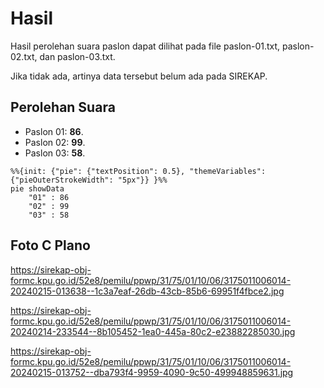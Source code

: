# Hasil

Hasil perolehan suara paslon dapat dilihat pada file paslon-01.txt, paslon-02.txt, dan paslon-03.txt.

Jika tidak ada, artinya data tersebut belum ada pada SIREKAP.

## Perolehan Suara

 * Paslon 01: **86**.
 * Paslon 02: **99**.
 * Paslon 03: **58**.

```mermaid
%%{init: {"pie": {"textPosition": 0.5}, "themeVariables": {"pieOuterStrokeWidth": "5px"}} }%%
pie showData
    "01" : 86
    "02" : 99
    "03" : 58
```
## Foto C Plano

https://sirekap-obj-formc.kpu.go.id/52e8/pemilu/ppwp/31/75/01/10/06/3175011006014-20240215-013638--1c3a7eaf-26db-43cb-85b6-69951f4fbce2.jpg

https://sirekap-obj-formc.kpu.go.id/52e8/pemilu/ppwp/31/75/01/10/06/3175011006014-20240214-233544--8b105452-1ea0-445a-80c2-e23882285030.jpg

https://sirekap-obj-formc.kpu.go.id/52e8/pemilu/ppwp/31/75/01/10/06/3175011006014-20240215-013752--dba793f4-9959-4090-9c50-499948859631.jpg
